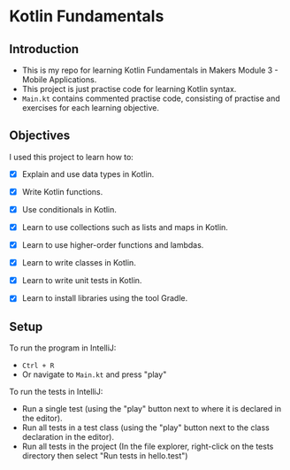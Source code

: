 # Kotlin Fundamentals

## Introduction
- This is my repo for learning Kotlin Fundamentals in Makers Module 3 - Mobile Applications.
- This project is just practise code for learning Kotlin syntax.
- `Main.kt` contains commented practise code, consisting of practise and exercises for each learning objective.

## Objectives
I used this project to learn how to:
- [x] Explain and use data types in Kotlin.
- [x] Write Kotlin functions.
- [x] Use conditionals in Kotlin.
- [x] Learn to use collections such as lists and maps in Kotlin.
- [x] Learn to use higher-order functions and lambdas.
- [x] Learn to write classes in Kotlin.
- [x] Learn to write unit tests in Kotlin.
- [x] Learn to install libraries using the tool Gradle.


## Setup
To run the program in IntelliJ:
- `Ctrl + R`
- Or navigate to `Main.kt` and press "play"

To run the tests in IntelliJ:
- Run a single test (using the "play" button next to where it is declared in the editor).
- Run all tests in a test class (using the "play" button next to the class declaration in the editor).
- Run all tests in the project (In the file explorer, right-click on the tests directory then select "Run tests in hello.test")